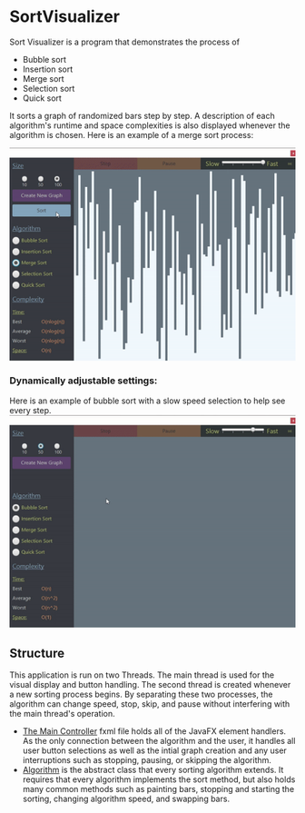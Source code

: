 # SortVisualizer
Sort Visualizer is a program that demonstrates the process of
- Bubble sort
- Insertion sort
- Merge sort
- Selection sort
- Quick sort 

It sorts a graph of randomized bars step by step. A description of each algorithm's runtime and space complexities is also displayed whenever the algorithm is chosen. Here is an example of a merge sort process:

![Demo](mergeSortGif.gif)

### Dynamically adjustable settings:
Here is an example of bubble sort with a slow speed selection to help see every step.
![BubbleDemo](bubbleSortGif.gif)
## Structure
This application is run on two Threads. The main thread is used for the visual display and button handling. The second thread is created whenever a new sorting process begins. By separating these two processes, the algorithm can change speed, stop, skip, and pause without interfering with the main thread's operation.
- [The Main Controller](SortVisualizer/src/application/MainController.java) fxml file holds all of the JavaFX element handlers. As the only connection between the algorithm and the user, it handles all user button selections as well as the intial graph creation and any user interruptions such as stopping, pausing, or skipping the algorithm.
- [Algorithm](SortVisualizer/src/application/SortingAlgs/Algorithm.java) is the abstract class that every sorting algorithm extends. It requires that every algorithm implements the sort method, but also holds many common methods such as painting bars, stopping and starting the sorting, changing algorithm speed, and swapping bars. 
